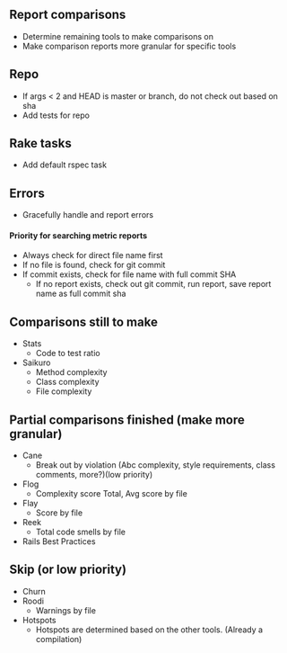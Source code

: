 ## Report comparisons

- Determine remaining tools to make comparisons on
- Make comparison reports more granular for specific tools

## Repo

- If args < 2 and HEAD is master or branch, do not check out based on sha 
- Add tests for repo

## Rake tasks

- Add default rspec task

## Errors

- Gracefully handle and report errors

#### Priority for searching metric reports

- Always check for direct file name first
- If no file is found, check for git commit
- If commit exists, check for file name with full commit SHA
  - If no report exists, check out git commit, run report, save report name as full commit sha

## Comparisons still to make
- Stats
  - Code to test ratio
- Saikuro
  - Method complexity
  - Class complexity
  - File complexity

## Partial comparisons finished (make more granular)
- Cane
  - Break out by violation (Abc complexity, style requirements, class comments, more?)(low priority)
- Flog
  - Complexity score Total, Avg score by file
- Flay
  - Score by file
- Reek
  - Total code smells by file
- Rails Best Practices

## Skip (or low priority)
- Churn
- Roodi
  - Warnings by file
- Hotspots
  - Hotspots are determined based on the other tools. (Already a compilation)